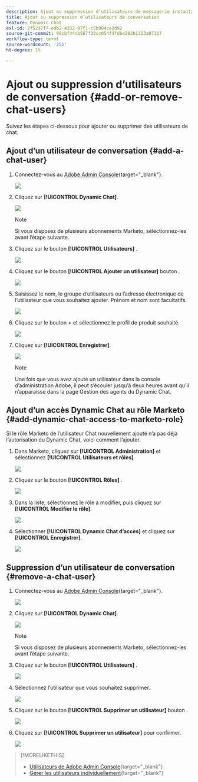 ```yaml
---
description: Ajout ou suppression d’utilisateurs de messagerie instantanée - Documents Marketo - Documentation du produit
title: Ajout ou suppression d’utilisateurs de conversation
feature: Dynamic Chat
exl-id: 2f5237f7-edb2-4332-97f1-c5b904ce2d92
source-git-commit: 90cbf44cb567f32cc054f4fd6e282b1313a071b7
workflow-type: tm+mt
source-wordcount: '251'
ht-degree: 1%

---
```


# Ajout ou suppression d’utilisateurs de conversation {#add-or-remove-chat-users}

Suivez les étapes ci-dessous pour ajouter ou supprimer des utilisateurs de chat.

## Ajout d’un utilisateur de conversation {#add-a-chat-user}

1. Connectez-vous au [Adobe Admin Console](https://adminconsole.adobe.com/){target="_blank"}.

   ![](assets/add-or-remove-chat-users-1.png)

1. Cliquez sur **[!UICONTROL Dynamic Chat]**.

   ![](assets/add-or-remove-chat-users-2.png)

   >[!NOTE]
   >
   >Si vous disposez de plusieurs abonnements Marketo, sélectionnez-les avant l’étape suivante.

1. Cliquez sur le bouton **[!UICONTROL Utilisateurs]** .

   ![](assets/add-or-remove-chat-users-3.png)

1. Cliquez sur le bouton **[!UICONTROL Ajouter un utilisateur]** bouton .

   ![](assets/add-or-remove-chat-users-4.png)

1. Saisissez le nom, le groupe d’utilisateurs ou l’adresse électronique de l’utilisateur que vous souhaitez ajouter. Prénom et nom sont facultatifs.

   ![](assets/add-or-remove-chat-users-5.png)

1. Cliquez sur le bouton **+** et sélectionnez le profil de produit souhaité.

   ![](assets/add-or-remove-chat-users-6.png)

1. Cliquez sur **[!UICONTROL Enregistrer]**.

   ![](assets/add-or-remove-chat-users-7.png)

   >[!NOTE]
   >
   >Une fois que vous avez ajouté un utilisateur dans la console d’administration Adobe, il peut s’écouler jusqu’à deux heures avant qu’il n’apparaisse dans la page Gestion des agents du Dynamic Chat.

## Ajout d’un accès Dynamic Chat au rôle Marketo {#add-dynamic-chat-access-to-marketo-role}

Si le rôle Marketo de l’utilisateur Chat nouvellement ajouté n’a pas déjà l’autorisation du Dynamic Chat, voici comment l’ajouter.

1. Dans Marketo, cliquez sur **[!UICONTROL Administration]** et sélectionnez **[!UICONTROL Utilisateurs et rôles]**.

   ![](assets/add-or-remove-chat-users-8.png)

1. Cliquez sur le bouton **[!UICONTROL Rôles]** .

   ![](assets/add-or-remove-chat-users-9.png)

1. Dans la liste, sélectionnez le rôle à modifier, puis cliquez sur **[!UICONTROL Modifier le rôle]**.

   ![](assets/add-or-remove-chat-users-10.png)

1. Sélectionner **[!UICONTROL Dynamic Chat d’accès]** et cliquez sur **[!UICONTROL Enregistrer]**.

   ![](assets/add-or-remove-chat-users-11.png)

## Suppression d’un utilisateur de conversation {#remove-a-chat-user}

1. Connectez-vous au [Adobe Admin Console](https://adminconsole.adobe.com/){target="_blank"}.

   ![](assets/add-or-remove-chat-users-12.png)

1. Cliquez sur **[!UICONTROL Dynamic Chat]**.

   ![](assets/add-or-remove-chat-users-13.png)

   >[!NOTE]
   >
   >Si vous disposez de plusieurs abonnements Marketo, sélectionnez-les avant l’étape suivante.

1. Cliquez sur le bouton **[!UICONTROL Utilisateurs]** .

   ![](assets/add-or-remove-chat-users-14.png)

1. Sélectionnez l’utilisateur que vous souhaitez supprimer.

   ![](assets/add-or-remove-chat-users-15.png)

1. Cliquez sur le bouton **[!UICONTROL Supprimer un utilisateur]** bouton .

   ![](assets/add-or-remove-chat-users-16.png)

1. Cliquez sur **[!UICONTROL Supprimer un utilisateur]** pour confirmer.

   ![](assets/add-or-remove-chat-users-17.png)

>[!MORELIKETHIS]
>
>* [Utilisateurs de Adobe Admin Console](https://helpx.adobe.com/fr/enterprise/using/users.html){target="_blank"}
>* [Gérer les utilisateurs individuellement](https://helpx.adobe.com/enterprise/using/manage-users-individually.html){target="_blank"}
